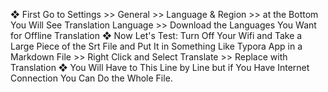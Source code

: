 ❖ First Go to Settings >> General >> Language & Region >> at the Bottom You Will See Translation Language >> Download the Languages You Want for Offline Translation
❖ Now Let's Test: Turn Off Your Wifi and Take a Large Piece of the Srt File and Put It in Something Like Typora App in a Markdown File >> Right Click and Select Translate >> Replace with Translation
❖ You Will Have to This Line by Line but if You Have Internet Connection You Can Do the Whole File. 

